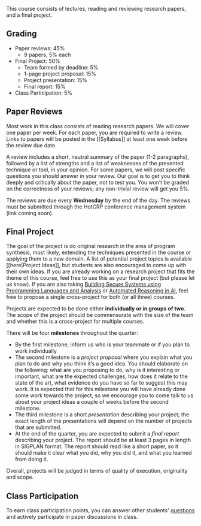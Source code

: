 This course consists of lectures, reading and reviewing research papers, and a final project.

## Grading

* Paper reviews: 45%
  * 9 papers, 5% each
* Final Project: 50%
  * Team formed by deadline: 5%
  * 1-page project proposal: 15%
  * Project presentation: 15%
  * Final report: 15%
* Class Participation: 5%

## Paper Reviews

Most work in this class consists of reading research papers. We will cover one paper per week. For each paper, you are required to write a review. Links to papers will be posted in the [[Syllabus]] at least one week before the review due date.

A review includes a short, neutral summary of the paper (1-2 paragraphs), followed by a list of strengths and a list of weaknesses of the presented technique or tool, in your opinion. For some papers, we will post specific questions you should answer in your review. Our goal is to get you to think deeply and critically about the paper, not to test you. You won’t be graded on the correctness of your reviews; any non-trivial review will get you 5%.

The reviews are due every **Wednesday** by the end of the day. The reviews must be submitted through the HotCRP conference management system (link coming soon).

## Final Project

The goal of the project is do original research in the area of program synthesis, most likely, extending the techniques presented in the course or applying them to a new domain. A list of potential project topics is available [[here|Project Ideas]], but students are also encouraged to come up with their own ideas. If you are already working on a research project that fits the theme of this course, feel free to use this as your final project (but please let us know). If you are also taking [Building Secure Systems using Programming Languages and Analysis](https://cseweb.ucsd.edu/~dstefan/cse291-fall16/) or [Automated Reasoning in AI](https://scungao.github.io/ucsd-fall17/index.html), feel free to propose a single cross-project for both (or all three) courses.

Projects are expected to be done either **individually or in groups of two**. The scope of the project should be commensurate with the size of the team and whether this is a cross-project for multiple courses. 

There will be four **milestones** throughout the quarter:
* By the first milestone, inform us who is your teammate or if you plan to work individually
* The second milestone is a *project proposal* where you explain what you plan to do and why you think it’s a good idea. You should elaborate on the following: what are you proposing to do, why is it interesting or important, what  are the expected challenges, how does it relate to the state of the art, what evidence do you have so far to suggest this may work. It is expected that for this milestone you will have already done some work towards the project, so we encourage you to come talk to us about your project ideas a couple of weeks before the second milestone.
* The third milestone is a short *presentation* describing your project; the exact length of the presentations will depend on the number of projects that are submitted. 
* At the end of the quarter, you are expected to submit a *final report* describing your project. The report should be at least 3 pages in length in SIGPLAN format. The report should read like a short paper, so it should make it clear what you did, why you did it, and what you learned from doing it.

Overall, projects will be judged in terms of quality of execution, originality and scope.    

## Class Participation

To earn class participation points, you can answer other students' [questions](https://github.com/nadia-polikarpova/cse291-program-synthesis/issues) and actively participate in paper discussions in class.
